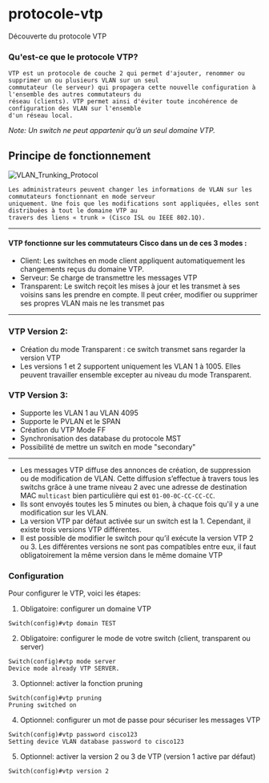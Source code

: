 # protocole-vtp
Découverte du protocole VTP

### Qu'est-ce que le protocole VTP?
```
VTP est un protocole de couche 2 qui permet d'ajouter, renommer ou supprimer un ou plusieurs VLAN sur un seul
commutateur (le serveur) qui propagera cette nouvelle configuration à l'ensemble des autres commutateurs du
réseau (clients). VTP permet ainsi d'éviter toute incohérence de configuration des VLAN sur l'ensemble
d'un réseau local.
```
*Note: Un switch ne peut appartenir qu’à un seul domaine VTP.*

## Principe de fonctionnement

![VLAN_Trunking_Protocol](https://user-images.githubusercontent.com/83721477/166197807-1caf86d7-b446-4690-b1ce-432ce881f5de.gif)

```
Les administrateurs peuvent changer les informations de VLAN sur les commutateurs fonctionnant en mode serveur
uniquement. Une fois que les modifications sont appliquées, elles sont distribuées à tout le domaine VTP au
travers des liens « trunk » (Cisco ISL ou IEEE 802.1Q).
```
<hr>

#### VTP fonctionne sur les commutateurs Cisco dans un de ces 3 modes :

* Client: Les switches en mode client appliquent automatiquement les changements reçus du domaine VTP.
* Serveur: Se charge de transmettre les messages VTP
* Transparent: Le switch reçoit les mises à jour et les transmet à ses voisins sans les prendre en compte. Il peut créer, modifier ou supprimer ses propres VLAN mais ne les transmet pas 
<hr>

### VTP Version 2:
* Création du mode Transparent : ce switch transmet sans regarder la version VTP
* Les versions 1 et 2 supportent uniquement les VLAN 1 à 1005. Elles peuvent travailler ensemble
excepter au niveau du mode Transparent.

### VTP Version 3:
* Supporte les VLAN 1 au VLAN 4095
* Supporte le PVLAN et le SPAN
* Création du VTP Mode FF
* Synchronisation des database du protocole MST
* Possibilité de mettre un switch en mode "secondary"

<hr>

* Les messages VTP diffuse des annonces de création, de suppression ou de modification de VLAN. Cette diffusion s’effectue à travers tous les switchs grâce à une trame niveau 2 avec une adresse de destination MAC `multicast` bien particulière qui est `01-00-0C-CC-CC-CC`. 
* Ils sont envoyés toutes les 5 minutes ou bien, à chaque fois qu'il y a une modification sur les VLAN.
* La version VTP par défaut activée sur un switch est la 1. Cependant, il existe trois versions VTP différentes.
* Il est possible de modifier le switch pour qu’il exécute la version VTP 2 ou 3. Les différentes versions ne sont pas compatibles entre eux, il faut obligatoirement la même version dans le même domaine VTP

### Configuration

Pour configurer le VTP, voici les étapes:

1. Obligatoire: configurer un domaine VTP
```
Switch(config)#vtp domain TEST
```
2. Obligatoire: configurer le mode de votre switch (client, transparent ou server)
```
Switch(config)#vtp mode server
Device mode already VTP SERVER.
```
3. Optionnel: activer la fonction pruning
```
Switch(config)#vtp pruning
Pruning switched on
```
4. Optionnel: configurer un mot de passe pour sécuriser les messages VTP
```
Switch(config)#vtp password cisco123
Setting device VLAN database password to cisco123
```
5. Optionnel: activer la version 2 ou 3 de VTP (version 1 active par défaut)
```
Switch(config)#vtp version 2
```
